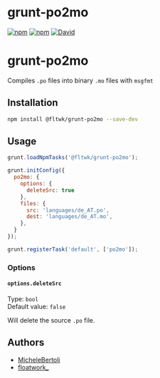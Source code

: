 # grunt-po2mo

[![npm](https://flat.badgen.net/npm/license/@fltwk/grunt-po2mo)](https://www.npmjs.org/package/@fltwk/grunt-po2mo)
[![npm](https://flat.badgen.net/npm/v/@fltwk/grunt-po2mo)](https://www.npmjs.org/package/@fltwk/grunt-po2mo)
[![David](https://flat.badgen.net/david/dev/fltwk/grunt-po2mo)](https://david-dm.org/fltwk/grunt-po2mo?type=dev)

# grunt-po2mo

Compiles `.po` files into binary `.mo` files with `msgfmt`

## Installation

```sh
npm install @fltwk/grunt-po2mo --save-dev
```

## Usage

```js
grunt.loadNpmTasks('@fltwk/grunt-po2mo');

grunt.initConfig({
  po2mo: {
    options: {
      deleteSrc: true
    },
    files: {
      src: 'languages/de_AT.po',
      dest: 'languages/de_AT.mo',
    },
  }
});

grunt.registerTask('default', ['po2mo']);
```

### Options

#### `options.deleteSrc`

Type: `bool`  
Default value: `false`  

Will delete the source `.po` file.

## Authors

- [MicheleBertoli](https://github.com/MicheleBertoli/)
- [floatwork_](https://github.com/fltwk/)

